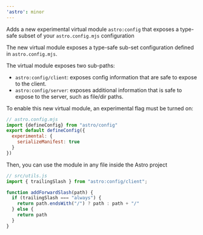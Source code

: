 ```yaml
---
'astro': minor
---
```


Adds a new experimental virtual module `astro:config` that exposes a type-safe subset of your `astro.config.mjs` configuration

The new virtual module exposes a type-safe sub-set configuration defined in `astro.config.mjs`.

The virtual module exposes two sub-paths:
- `astro:config/client`: exposes config information that are safe to expose to the client.
- `astro:config/server`: exposes additional information that is safe to expose to the server, such as file/dir paths.

To enable this new virtual module, an experimental flag must be turned on:

```js
// astro.config.mjs
import {defineConfig} from "astro/config"
export default defineConfig({
  experimental: {
    serializeManifest: true
  }
})
```

Then, you can use the module in any file inside the Astro project

```js
// src/utils.js
import { trailingSlash } from "astro:config/client";

function addForwardSlash(path) {
  if (trailingSlash === "always") {
    return path.endsWith("/") ? path : path + "/"
  } else {
    return path
  }
}

```


